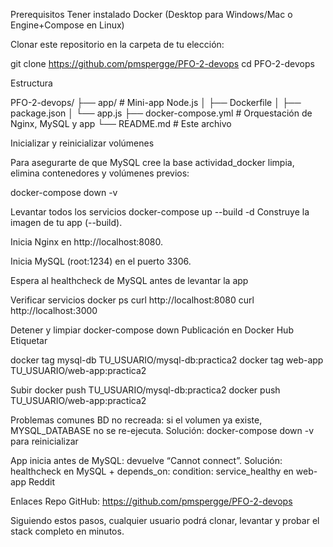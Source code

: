 Prerequisitos
Tener instalado Docker (Desktop para Windows/Mac o Engine+Compose en Linux)

Clonar este repositorio en la carpeta de tu elección:

git clone https://github.com/pmspergge/PFO-2-devops
cd PFO-2-devops

Estructura

PFO-2-devops/
├── app/                  # Mini-app Node.js
│   ├── Dockerfile
│   ├── package.json
│   └── app.js
├── docker-compose.yml    # Orquestación de Nginx, MySQL y app
└── README.md             # Este archivo

Inicializar y reinicializar volúmenes

Para asegurarte de que MySQL cree la base actividad_docker limpia, elimina contenedores y volúmenes previos:

docker-compose down -v

Levantar todos los servicios
docker-compose up --build -d
Construye la imagen de tu app (--build).

Inicia Nginx en http://localhost:8080.

Inicia MySQL (root:1234) en el puerto 3306.

Espera al healthcheck de MySQL antes de levantar la app 


Verificar servicios
docker ps
curl http://localhost:8080
curl http://localhost:3000

Detener y limpiar
docker-compose down
Publicación en Docker Hub
Etiquetar

docker tag mysql-db   TU_USUARIO/mysql-db:practica2
docker tag web-app    TU_USUARIO/web-app:practica2

Subir
docker push TU_USUARIO/mysql-db:practica2
docker push TU_USUARIO/web-app:practica2

Problemas comunes
BD no recreada: si el volumen ya existe, MYSQL_DATABASE no se re-ejecuta.
Solución: docker-compose down -v para reinicializar 

App inicia antes de MySQL: devuelve “Cannot connect”.
Solución: healthcheck en MySQL + depends_on: condition: service_healthy en web-app 
Reddit

Enlaces
Repo GitHub: https://github.com/pmspergge/PFO-2-devops

Siguiendo estos pasos, cualquier usuario podrá clonar, levantar y probar el stack completo en minutos.
